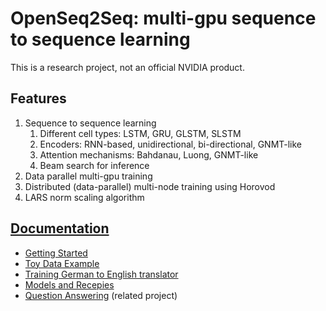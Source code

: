 # OpenSeq2Seq: multi-gpu sequence to sequence learning
This is a research project, not an official NVIDIA product.

## Features
1. Sequence to sequence learning
   1. Different cell types: LSTM, GRU, GLSTM, SLSTM
   2. Encoders: RNN-based, unidirectional, bi-directional, GNMT-like
   3. Attention mechanisms: Bahdanau, Luong, GNMT-like
   4. Beam search for inference
2. Data parallel multi-gpu training
3. Distributed (data-parallel) multi-node training using Horovod
4. LARS norm scaling algorithm


## [Documentation](https://github.com/NVIDIA/OpenSeq2Seq/wiki)

* [Getting Started](https://github.com/NVIDIA/OpenSeq2Seq/wiki/Getting-started)
* [Toy Data Example](https://github.com/NVIDIA/OpenSeq2Seq/wiki/Toy-data-example)
* [Training German to English translator](https://github.com/NVIDIA/OpenSeq2Seq/wiki/Training-German-to-English-translator)
* [Models and Recepies](https://github.com/NVIDIA/OpenSeq2Seq/wiki/Models-and-Recepies)
* [Question Answering](https://github.com/NVIDIA/OpenSeq2Seq/blob/master/QuestionAnswering/README.md) (related project)
